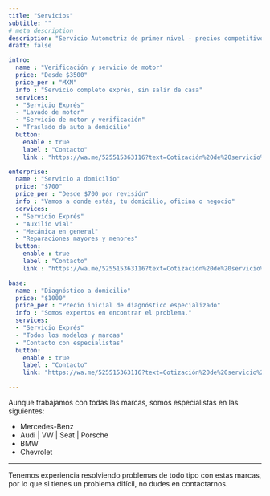 ```yaml
---
title: "Servicios"
subtitle: ""
# meta description
description: "Servicio Automotriz de primer nivel - precios competitivos"
draft: false

intro:
  name : "Verificación y servicio de motor"
  price: "Desde $3500"
  price_per : "MXN"
  info : "Servicio completo exprés, sin salir de casa"
  services:
  - "Servicio Exprés"
  - "Lavado de motor"
  - "Servicio de motor y verificación"
  - "Traslado de auto a domicilio"
  button:
    enable : true
    label : "Contacto"
    link : "https://wa.me/525515363116?text=Cotización%20de%20servicio%20base"

enterprise:
  name : "Servicio a domicilio"
  price: "$700"
  price_per : "Desde $700 por revisión"
  info : "Vamos a donde estás, tu domicilio, oficina o negocio"
  services:
  - "Servicio Exprés"
  - "Auxilio vial"
  - "Mecánica en general"
  - "Reparaciones mayores y menores"
  button:
    enable : true
    label : "Contacto"
    link : "https://wa.me/525515363116?text=Cotización%20de%20servicio%20a%20domicilio"

base:
  name : "Diagnóstico a domicilio"
  price: "$1000"
  price_per : "Precio inicial de diagnóstico especializado"
  info : "Somos expertos en encontrar el problema."
  services:
  - "Servicio Exprés"
  - "Todos los modelos y marcas"
  - "Contacto con especialistas"
  button:
    enable : true
    label : "Contacto"
    link: "https://wa.me/525515363116?text=Cotización%20de%20servicio%20de%20diagnóstico"

---
```


Aunque trabajamos con todas las marcas, somos especialistas en las siguientes:

* Mercedes-Benz
* Audi | VW | Seat | Porsche
* BMW
* Chevrolet


-----
Tenemos experiencia resolviendo problemas de todo tipo con estas marcas, por lo que si tienes un problema difícil, no dudes en contactarnos.